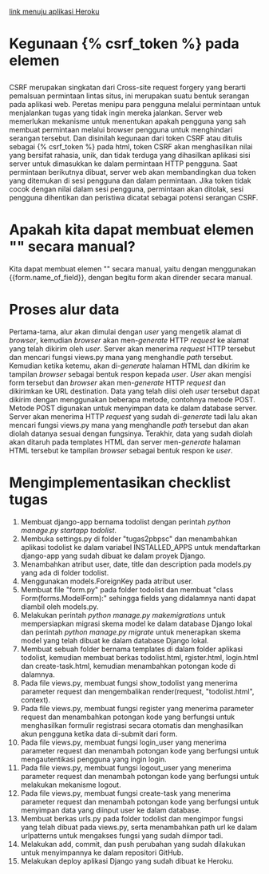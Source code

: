[link menuju aplikasi Heroku](https://tugas2pbpsc.herokuapp.com/todolist) 


# Kegunaan {% csrf_token %} pada elemen <form>
CSRF merupakan singkatan dari Cross-site request forgery yang berarti pemalsuan permintaan lintas situs, 
ini merupakan suatu bentuk serangan pada aplikasi web. Peretas menipu para pengguna melalui permintaan 
untuk menjalankan tugas yang tidak ingin mereka jalankan. Server web memerlukan mekanisme untuk menentukan 
apakah pengguna yang sah membuat permintaan melalui browser pengguna untuk menghindari serangan tersebut.
Dan disinilah kegunaan dari token CSRF atau ditulis sebagai {% csrf_token %} pada html, token CSRF akan
menghasilkan nilai yang bersifat rahasia, unik, dan tidak terduga yang dihasilkan aplikasi sisi server 
untuk dimasukkan ke dalam permintaan HTTP pengguna. Saat permintaan berikutnya dibuat, server web 
akan membandingkan dua token yang ditemukan di sesi pengguna dan dalam permintaan. Jika token tidak cocok 
dengan nilai dalam sesi pengguna, permintaan akan ditolak, sesi pengguna dihentikan dan peristiwa 
dicatat sebagai potensi serangan CSRF.

# Apakah kita dapat membuat elemen "<form>" secara manual?
Kita dapat membuat elemen "<form>" secara manual, yaitu dengan menggunakan {{form.name_of_field}}, dengan
begitu form akan dirender secara manual.
# Proses alur data 
Pertama-tama, alur akan dimulai dengan *user* yang mengetik alamat di *browser*, kemudian
*browser* akan men-*generate* HTTP *request* ke alamat yang telah dikirim oleh *user*. Server
akan menerima *request* HTTP tersebut dan mencari fungsi views.py mana yang menghandle
*path* tersebut. Kemudian ketika ketemu, akan di-*generate* halaman HTML dan dikirim ke tampilan
*browser* sebagai bentuk respon kepada *user*. *User* akan mengisi form tersebut dan *browser* akan
men-*generate* HTTP *request* dan dikirimkan ke URL destination. Data yang telah diisi oleh *user* tersebut
dapat dikirim dengan menggunakan beberapa metode, contohnya metode POST. Metode POST digunakan untuk
menyimpan data ke dalam database server. Server akan menerima HTTP *request* yang sudah di-*generate* tadi lalu akan 
mencari fungsi views.py mana yang menghandle *path* tersebut dan akan diolah datanya sesuai dengan fungsinya.
Terakhir, data yang sudah diolah akan ditaruh pada templates HTML dan server men-*generate* halaman HTML
tersebut ke tampilan *browser* sebagai bentuk respon ke *user*.

# Mengimplementasikan checklist tugas

1. Membuat django-app bernama todolist dengan perintah *python manage.py startapp todolist*.
2. Membuka settings.py di folder "tugas2pbpsc" dan menambahkan aplikasi todolist ke dalam variabel INSTALLED_APPS untuk mendaftarkan django-app yang sudah dibuat ke dalam proyek Django.
3. Menambahkan atribut user, date, title dan description pada models.py yang ada di folder todolist.
4. Menggunakan models.ForeignKey pada atribut user.
5. Membuat file "form.py" pada folder todolist dan membuat "class Form(forms.ModelForm):" sehingga
fields yang didalamnya nanti dapat diambil oleh models.py.
6. Melakukan perintah *python manage.py makemigrations* untuk mempersiapkan migrasi skema model ke dalam database Django lokal dan perintah *python manage.py migrate* untuk menerapkan skema model yang telah dibuat ke dalam database Django lokal.
7. Membuat sebuah folder bernama templates di dalam folder aplikasi todolist, kemudian membuat berkas todolist.html, rgister.html, login.html dan create-task.html, kemudian menambahkan potongan kode di dalamnya.
8. Pada file views.py, membuat fungsi show_todolist yang menerima parameter request dan mengembalikan render(request, "todolist.html", context).
9. Pada file views.py, membuat fungsi register yang menerima parameter request dan menambahkan potongan kode yang berfungsi untuk menghasilkan formulir registrasi secara otomatis dan menghasilkan akun pengguna ketika data di-submit dari form.
10. Pada file views.py, membuat fungsi login_user yang menerima parameter request dan menambah potongan kode yang berfungsi untuk mengautentikasi pengguna yang ingin login.
11. Pada file views.py, membuat fungsi logout_user yang menerima parameter request dan menambah potongan kode yang berfungsi untuk melakukan mekanisme logout.
12. Pada file views.py, membuat fungsi create-task yang menerima parameter request dan menambah potongan kode yang berfungsi untuk menyimpan data yang diinput user ke dalam database.
13. Membuat berkas urls.py pada folder todolist dan mengimpor fungsi yang telah dibuat pada views.py, serta menambahkan path url ke dalam urlpatterns untuk mengakses fungsi yang sudah diimpor tadi.
14. Melakukan add, commit, dan push perubahan yang sudah dilakukan untuk menyimpannya ke dalam repositori GitHub.
15. Melakukan deploy aplikasi Django yang sudah dibuat ke Heroku.

